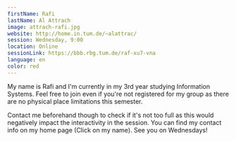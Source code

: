 ```yaml
---
firstName: Rafi
lastName: Al Attrach
image: attrach-rafi.jpg
website: http://home.in.tum.de/~alattrac/
session: Wednesday, 9:00
location: Online
sessionLink: https://bbb.rbg.tum.de/raf-xu7-vna
language: en
color: red
---
```


My name is Rafi and I'm currently in my 3rd year studying Information Systems. Feel free to join even if you're not registered for my group as there are no physical place limitations this semester.

Contact me beforehand though to check if it's not too full as this would negatively impact the interactivity in the session. You can find my contact info on my home page (Click on my name). See you on Wednesdays!
